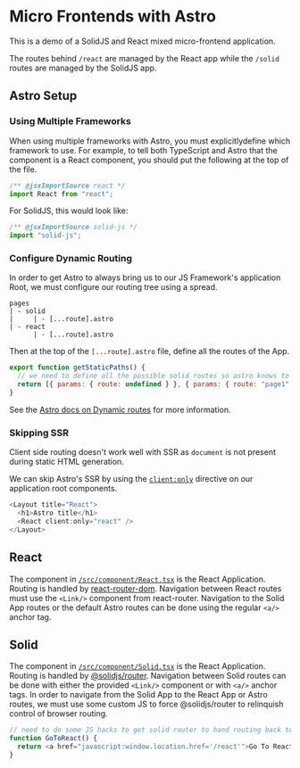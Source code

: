 # Micro Frontends with Astro

This is a demo of a SolidJS and React mixed micro-frontend application.

The routes behind `/react` are managed by the React app while the `/solid` routes are managed by the SolidJS app.

## Astro Setup

### Using Multiple Frameworks

When using multiple frameworks with Astro, you must explicitlydefine which framework to use. For example, to tell both TypeScript and Astro that the component is a React component, you should put the following at the top of the file.

```javascript
/** @jsxImportSource react */
import React from "react";
```

For SolidJS, this would look like:

```javascript
/** @jsxImportSource solid-js */
import "solid-js";
```

### Configure Dynamic Routing

In order to get Astro to always bring us to our JS Framework's application Root, we must configure our routing tree using a spread.

```
pages
| - solid
|     | - [...route].astro
| - react
      | - [...route].astro
```

Then at the top of the `[...route].astro` file, define all the routes of the App.

```javascript
export function getStaticPaths() {
  // we need to define all the possible solid routes so astro knows to redirect here
  return [{ params: { route: undefined } }, { params: { route: "page1" } }];
}
```

See the [Astro docs on Dynamic routes](https://docs.astro.build/en/core-concepts/routing/#dynamic-routes) for more information.

### Skipping SSR

Client side routing doesn't work well with SSR as `document` is not present during static HTML generation.

We can skip Astro's SSR by using the [`client:only`](framework) directive on our application root components.

```javascript
<Layout title="React">
  <h1>Astro title</h1>
  <React client:only="react" />
</Layout>
```

## React

The component in [`/src/component/React.tsx`](/src/component/React.tsx) is the React Application.
Routing is handled by [react-router-dom](https://github.com/remix-run/react-router).
Navigation between React routes must use the `<Link/>` component from react-router.
Navigation to the Solid App routes or the default Astro routes can be done using the regular `<a/>` anchor tag.

## Solid

The component in [`/src/component/Solid.tsx`](/src/component/Solid.tsx) is the React Application.
Routing is handled by [@solidjs/router](https://github.com/solidjs/solid-router).
Navigation between Solid routes can be done with either the provided `<Link/>` component or with `<a/>` anchor tags.
In order to navigate from the Solid App to the React App or Astro routes, we must use some custom JS
to force @solidjs/router to relinquish control of browser routing.

```javascript
// need to do some JS hacks to get solid router to hand routing back to the browser
function GoToReact() {
  return <a href="javascript:window.location.href='/react'">Go To React</a>;
}
```
